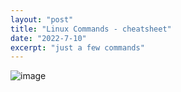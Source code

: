```yaml
---
layout: "post"
title: "Linux Commands - cheatsheet"
date: "2022-7-10"
excerpt: "just a few commands"
---
```


![image](https://user-images.githubusercontent.com/84411817/178165520-4ced1364-5894-4540-b95f-702cbff51abb.png)
